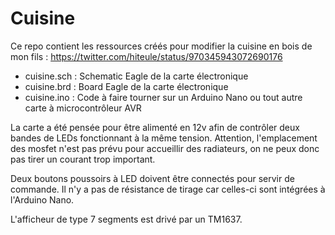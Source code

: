 # Cuisine

Ce repo contient les ressources créés pour modifier la cuisine en bois de mon fils : https://twitter.com/hiteule/status/970345943072690176

* cuisine.sch : Schematic Eagle de la carte électronique
* cuisine.brd : Board Eagle de la carte électronique
* cuisine.ino : Code à faire tourner sur un Arduino Nano ou tout autre carte à microcontrôleur AVR

La carte a été pensée pour être alimenté en 12v afin de contrôler deux bandes de LEDs fonctionnant à la même tension.
Attention, l'emplacement des mosfet n'est pas prévu pour accueillir des radiateurs, on ne peux donc pas tirer un courant trop important.

Deux boutons poussoirs à LED doivent être connectés pour servir de commande. Il n'y a pas de résistance de tirage car celles-ci sont intégrées à l'Arduino Nano.

L'afficheur de type 7 segments est drivé par un TM1637.